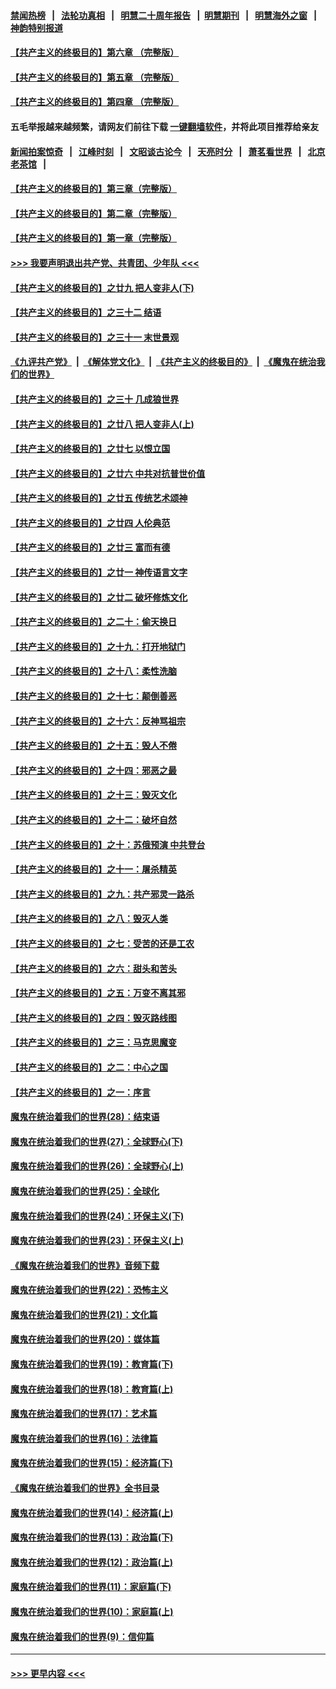 #### [禁闻热榜](热点新闻.md?=0)  &nbsp;&nbsp;|&nbsp;&nbsp; [法轮功真相](https://github.com/gfw-breaker/truth/blob/master/README.md?=0) &nbsp;&nbsp;|&nbsp;&nbsp; [明慧二十周年报告](https://github.com/gfw-breaker/mh-reports/blob/master/README.md?=0) &nbsp;&nbsp;|&nbsp;&nbsp;[明慧期刊](https://github.com/gfw-breaker/mh-qikan) &nbsp;&nbsp;|&nbsp;&nbsp; [明慧海外之窗](https://github.com/gfw-breaker/mh-news/blob/master/README.md?=0) &nbsp;&nbsp;|&nbsp;&nbsp; [神韵特别报道](https://github.com/gfw-breaker/mh-news/blob/master/shenyun.md?=0)
#### [【共产主义的终极目的】第六章 （完整版）](../pages/nsc422/n11428913.md?t=02271902) 
#### [【共产主义的终极目的】第五章 （完整版）](../pages/nsc422/n11428912.md?t=02271902) 
#### [【共产主义的终极目的】第四章 （完整版）](../pages/nsc422/n11428907.md?t=02271902) 
#### 五毛举报越来越频繁，请网友们前往下载 [一键翻墙软件](https://github.com/gfw-breaker/ssr-accounts)，并将此项目推荐给亲友
#### [新闻拍案惊奇](https://github.com/gfw-breaker/banned-news/blob/master/pages/link4.md) &nbsp;&nbsp;|&nbsp;&nbsp; [江峰时刻](https://github.com/gfw-breaker/banned-news/blob/master/pages/link4.md) &nbsp;&nbsp;|&nbsp;&nbsp; [文昭谈古论今](https://github.com/gfw-breaker/banned-news/blob/master/pages/link4.md) &nbsp;&nbsp;|&nbsp;&nbsp; [天亮时分](https://github.com/gfw-breaker/banned-news/blob/master/pages/link4.md) &nbsp;&nbsp;|&nbsp;&nbsp; [萧茗看世界](https://github.com/gfw-breaker/banned-news/blob/master/pages/link4.md) &nbsp;&nbsp;|&nbsp;&nbsp; [北京老茶馆](https://github.com/gfw-breaker/banned-news/blob/master/pages/link4.md) &nbsp;&nbsp;|&nbsp;&nbsp; 
#### [【共产主义的终极目的】第三章（完整版）](../pages/nsc422/n11428848.md?t=02271902) 
#### [【共产主义的终极目的】第二章（完整版）](../pages/nsc422/n11428831.md?t=02271902) 
#### [【共产主义的终极目的】第一章（完整版）](../pages/nsc422/n11417651.md?t=02271902) 
#### [>>> 我要声明退出共产党、共青团、少年队 <<<](https://github.com/begood0513/goodnews/blob/master/quit/letter.md) 
#### [【共产主义的终极目的】之廿九 把人变非人(下)](../pages/nsc422/n11344140.md?t=02271902) 
#### [【共产主义的终极目的】之三十二 结语](../pages/nsc422/n11360535.md?t=02271902) 
#### [【共产主义的终极目的】之三十一 末世景观](../pages/nsc422/n11351129.md?t=02271902) 
#### [《九评共产党》](https://github.com/begood0513/9ping.md/blob/master/README.md) &nbsp;|&nbsp; [《解体党文化》](../../../../jtdwh.md/blob/master/README.md)  &nbsp;|&nbsp; [《共产主义的终极目的》](../../../../gczydzjmd.md/blob/master/README.md) &nbsp;|&nbsp; [《魔鬼在统治我们的世界》](../../../../mgztzwmdsj.md/blob/master/README.md) 
#### [【共产主义的终极目的】之三十 几成狼世界](../pages/nsc422/n11348280.md?t=02271902) 
#### [【共产主义的终极目的】之廿八 把人变非人(上)](../pages/nsc422/n11340492.md?t=02271902) 
#### [【共产主义的终极目的】之廿七 以恨立国](../pages/nsc422/n11336944.md?t=02271902) 
#### [【共产主义的终极目的】之廿六 中共对抗普世价值](../pages/nsc422/n11324785.md?t=02271902) 
#### [【共产主义的终极目的】之廿五 传统艺术颂神](../pages/nsc422/n11296396.md?t=02271902) 
#### [【共产主义的终极目的】之廿四 人伦典范](../pages/nsc422/n11296397.md?t=02271902) 
#### [【共产主义的终极目的】之廿三 富而有德](../pages/nsc422/n11283598.md?t=02271902) 
#### [【共产主义的终极目的】之廿一 神传语言文字](../pages/nsc422/n11263265.md?t=02271902) 
#### [【共产主义的终极目的】之廿二 破坏修炼文化](../pages/nsc422/n11245728.md?t=02271902) 
#### [【共产主义的终极目的】之二十：偷天换日](../pages/nsc422/n11238846.md?t=02271902) 
#### [【共产主义的终极目的】之十九：打开地狱门](../pages/nsc422/n11206376.md?t=02271902) 
#### [【共产主义的终极目的】之十八：柔性洗脑](../pages/nsc422/n11199994.md?t=02271902) 
#### [【共产主义的终极目的】之十七：颠倒善恶](../pages/nsc422/n11179782.md?t=02271902) 
#### [【共产主义的终极目的】之十六：反神骂祖宗](../pages/nsc422/n11166798.md?t=02271902) 
#### [【共产主义的终极目的】之十五：毁人不倦](../pages/nsc422/n11166792.md?t=02271902) 
#### [【共产主义的终极目的】之十四：邪恶之最](../pages/nsc422/n11150249.md?t=02271902) 
#### [【共产主义的终极目的】之十三：毁灭文化](../pages/nsc422/n11135227.md?t=02271902) 
#### [【共产主义的终极目的】之十二：破坏自然](../pages/nsc422/n11135214.md?t=02271902) 
#### [【共产主义的终极目的】之十：苏俄预演 中共登台](../pages/nsc422/n11118424.md?t=02271902) 
#### [【共产主义的终极目的】之十一：屠杀精英](../pages/nsc422/n11118442.md?t=02271902) 
#### [【共产主义的终极目的】之九：共产邪灵一路杀](../pages/nsc422/n11114139.md?t=02271902) 
#### [【共产主义的终极目的】之八：毁灭人类](../pages/nsc422/n11108503.md?t=02271902) 
#### [【共产主义的终极目的】之七：受苦的还是工农](../pages/nsc422/n11101809.md?t=02271902) 
#### [【共产主义的终极目的】之六：甜头和苦头](../pages/nsc422/n11096971.md?t=02271902) 
#### [【共产主义的终极目的】之五：万变不离其邪](../pages/nsc422/n11091285.md?t=02271902) 
#### [【共产主义的终极目的】之四：毁灭路线图](../pages/nsc422/n11086284.md?t=02271902) 
#### [【共产主义的终极目的】之三：马克思魔变](../pages/nsc422/n11061941.md?t=02271902) 
#### [【共产主义的终极目的】之二：中心之国](../pages/nsc422/n11047728.md?t=02271902) 
#### [【共产主义的终极目的】之一：序言](../pages/nsc422/n11086077.md?t=02271902) 
#### [魔鬼在统治着我们的世界(28)：结束语](../pages/nsc422/n10936246.md?t=02271902) 
#### [魔鬼在统治着我们的世界(27)：全球野心(下)](../pages/nsc422/n10928319.md?t=02271902) 
#### [魔鬼在统治着我们的世界(26)：全球野心(上)](../pages/nsc422/n10900318.md?t=02271902) 
#### [魔鬼在统治着我们的世界(25)：全球化](../pages/nsc422/n10788205.md?t=02271902) 
#### [魔鬼在统治着我们的世界(24)：环保主义(下)](../pages/nsc422/n10695307.md?t=02271902) 
#### [魔鬼在统治着我们的世界(23)：环保主义(上)](../pages/nsc422/n10688613.md?t=02271902) 
#### [《魔鬼在统治着我们的世界》音频下载](../pages/nsc422/n10635553.md?t=02271902) 
#### [魔鬼在统治着我们的世界(22)：恐怖主义](../pages/nsc422/n10614727.md?t=02271902) 
#### [魔鬼在统治着我们的世界(21)：文化篇](../pages/nsc422/n10597706.md?t=02271902) 
#### [魔鬼在统治着我们的世界(20)：媒体篇](../pages/nsc422/n10586579.md?t=02271902) 
#### [魔鬼在统治着我们的世界(19)：教育篇(下)](../pages/nsc422/n10564808.md?t=02271902) 
#### [魔鬼在统治着我们的世界(18)：教育篇(上)](../pages/nsc422/n10526970.md?t=02271902) 
#### [魔鬼在统治着我们的世界(17)：艺术篇](../pages/nsc422/n10499093.md?t=02271902) 
#### [魔鬼在统治着我们的世界(16)：法律篇](../pages/nsc422/n10485969.md?t=02271902) 
#### [魔鬼在统治着我们的世界(15)：经济篇(下)](../pages/nsc422/n10469975.md?t=02271902) 
#### [《魔鬼在统治着我们的世界》全书目录](../pages/nsc422/n10464261.md?t=02271902) 
#### [魔鬼在统治着我们的世界(14)：经济篇(上)](../pages/nsc422/n10457370.md?t=02271902) 
#### [魔鬼在统治着我们的世界(13)：政治篇(下)](../pages/nsc422/n10448270.md?t=02271902) 
#### [魔鬼在统治着我们的世界(12)：政治篇(上)](../pages/nsc422/n10444576.md?t=02271902) 
#### [魔鬼在统治着我们的世界(11)：家庭篇(下)](../pages/nsc422/n10440961.md?t=02271902) 
#### [魔鬼在统治着我们的世界(10)：家庭篇(上)](../pages/nsc422/n10435448.md?t=02271902) 
#### [魔鬼在统治着我们的世界(9)：信仰篇](../pages/nsc422/n10432159.md?t=02271902) 

----
#### [ >>> 更早内容 <<< ](../indexes/nsc422-earlier.md)
